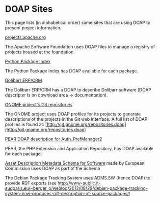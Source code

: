 # DOAP Sites

This page lists (in alphabetical order) some sites that are using DOAP to present project information.

[projects.apache.org](http://projects.apache.org/)

The Apache Software Foundation uses DOAP files to manage a registry of projects housed at the foundation.

[Python Package Index](http://pypi.python.org/)

The Python Package Index has DOAP available for each package.

[Dolibarr ERP/CRM](http://www.dolibarr.org/)

The Dolibarr ERP/CRM has a DOAP to describe Dolibarr software (DOAP descriptor is on download area -> documentation).

[GNOME project's Git repositories](http://git.gnome.org/cgit/)

The GNOME project uses DOAP profiles for its projects to generate descriptions of the projects in the Git web interface. A full list of DOAP profiles is found at: [http://git.gnome.org/repositories.doap](http://git.gnome.org/repositories.doap)

[PEAR DOAP description for Auth_PrefManager2](http://pear.php.net/package/Auth_PrefManager2/doap)

PEAR, the PHP Extension and Application Repository, has DOAP available for each package.

[Asset Description Metadata Schema for Software](https://joinup.ec.europa.eu/asset/adms_foss/description) made by European Commission uses DOAP as part of the Schema

The Debian Package Tracking System uses ADMS.SW (hence DOAP) to provide RDF exports (see http://www-public.it-sudparis.eu/~berger_o/weblog/2012/08/29/debian-package-tracking-system-now-produces-rdf-description-of-source-packages/)